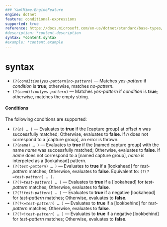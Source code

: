 ```yaml
---
### YamlMime:EngineFeature
engine: dotnet
feature: conditional-expressions
supported: true
reference: https://docs.microsoft.com/en-us/dotnet/standard/base-types/alternation-constructs-in-regular-expressions#Conditional_Expr
#description: *content.description
syntax: *content.syntax
#example: *content.example
---
```

# syntax

- <code>(?(*condition*)*yes-pattern*|*no-pattern*)</code> &mdash; Matches *yes-pattern* if *condition* is **true**; otherwise, matches *no-pattern*.
- <code>(?(*condition*)*yes-pattern*)</code> &mdash; Matches *yes-pattern* if *condition* is **true**; otherwise, matches the empty string.

#### Conditions

The following conditions are supported:

- <code>(?(*n*) … )</code> &mdash; Evaluates to **true** if the [capture group] at offset *n* was successfully matched; Otherwise, evaluates to **false**. If *n* does not correspond to a [capture group], an error is thrown.
- <code>(?(*name*) … )</code> &mdash; Evaluates to **true** if the [named capture group] with the name *name* was successfully matched; Otherwise, evaluates to **false**. If *name* does not correspond to a [named capture group], *name* is interpeted as a [lookahead] pattern.
- <code>(?(*test-pattern*) … )</code> &mdash; Evaluates to **true** if a [lookahead] for *test-pattern* matches; Otherwise, evaluates to **false**. Equivalent to: <code>(?(?=*test-pattern*) … )</code>.
- <code>(?(?=*test-pattern*) … )</code> &mdash; Evaluates to **true** if a [lookahead] for *test-pattern* matches; Otherwise, evaluates to **false**.
- <code>(?(?!*test-pattern*) … )</code> &mdash; Evaluates to **true** if a negative [lookahead] for *test-pattern* matches; Otherwise, evaluates to **false**.
- <code>(?(?<=*test-pattern*) … )</code> &mdash; Evaluates to **true** if a [lookbehind] for *test-pattern* matches; Otherwise, evaluates to **false**.
- <code>(?(?<!*test-pattern*) … )</code> &mdash; Evaluates to **true** if a negative [lookbehind] for *test-pattern* matches; Otherwise, evaluates to **false**.